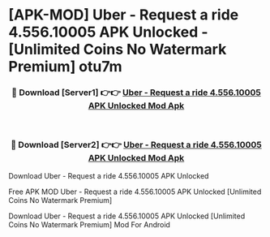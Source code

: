 # [APK-MOD] Uber - Request a ride 4.556.10005 APK Unlocked - [Unlimited Coins No Watermark Premium] otu7m



<div align="center">
<h3>🔴 Download [Server1] 👉👉 <a href="https://momento.my/?title=Uber_-_Request_a_ride_4.556.10005_APK_Unlocked">Uber - Request a ride 4.556.10005 APK Unlocked Mod Apk</a></h3><br>

<h3>🔴 Download [Server2] 👉👉 <a href="https://momento.my/?title=Uber_-_Request_a_ride_4.556.10005_APK_Unlocked">Uber - Request a ride 4.556.10005 APK Unlocked Mod Apk</a></h3>
</div>



Download Uber - Request a ride 4.556.10005 APK Unlocked 

Free APK MOD Uber - Request a ride 4.556.10005 APK Unlocked [Unlimited Coins No Watermark Premium]

Download Uber - Request a ride 4.556.10005 APK Unlocked [Unlimited Coins No Watermark Premium] Mod For Android
